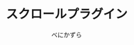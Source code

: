 ---
title: スクロールプラグイン
description: 一定の方向に繰り返しスクロールを行う映像エフェクトを追加する映像エフェクトです
author: べにかずら
date:
keywords: [""]
category: [""]
---